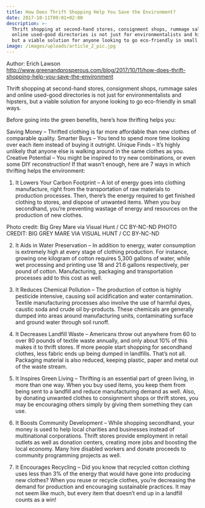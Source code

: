 ```yaml
---
title: How Does Thrift Shopping Help You Save the Environment?
date: 2017-10-11T09:01+02:00
description: >-
  Thrift shopping at second-hand stores, consignment shops, rummage sales and
  online used-good directories is not just for environmentalists and hipsters,
  but a viable solution for anyone looking to go eco-friendly in small ways.
image: /images/uploads/article_2_pic.jpg
---
```


Author: Erich Lawson
http://www.greenandprosperous.com/blog/2017/10/11/how-does-thrift-shopping-help-you-save-the-environment

Thrift shopping at second-hand stores, consignment shops, rummage sales and
online used-good directories is not just for environmentalists and hipsters, but
a viable solution for anyone looking to go eco-friendly in small ways.

Before going into the green benefits, here’s how thrifting helps you:

Saving Money – Thrifted clothing is far more affordable than new clothes of
comparable quality.
Smarter Buys – You tend to spend more time looking over each item instead of
buying it outright.
Unique Finds – It’s highly unlikely that anyone else is walking around in the
same clothes as you.
Creative Potential – You might be inspired to try new combinations, or even some
DIY reconstruction!
If that wasn’t enough, here are 7 ways in which thrifting helps the environment:

1. It Lowers Your Carbon Footprint – A lot of energy goes into clothing
manufacture, right from the transportation of raw materials to production
processes. Then, there’s the energy required to get finished clothing to stores,
and dispose of unwanted items. When you buy secondhand, you’re preventing wastage of energy and resources on the production of new clothes.

Photo credit:  Big Grey Mare  via  Visual Hunt  /   CC BY-NC-ND
PHOTO CREDIT: BIG GREY MARE VIA VISUAL HUNT / CC BY-NC-ND

2. It Aids in Water Preservation – In addition to energy, water consumption is
extremely high at every stage of clothing production. For instance, growing one
kilogram of cotton requires 5,300 gallons of water, while wet processing and
printing use 18 and 21.6 gallons respectively, per pound of cotton.
Manufacturing, packaging and transportation processes add to this cost as well.

3. It Reduces Chemical Pollution – The production of cotton is highly pesticide
intensive, causing soil acidification and water contamination. Textile
manufacturing processes also involve the use of harmful dyes, caustic soda and
crude oil by-products. These chemicals are generally dumped into areas around
manufacturing units, contaminating surface and ground water through soil runoff.

4. It Decreases Landfill Waste – Americans throw out anywhere from 60 to over 80
pounds of textile waste annually, and only about 10% of this makes it to thrift
stores. If more people start shopping for secondhand clothes, less fabric ends
up being dumped in landfills. That’s not all. Packaging material is also reduced, keeping plastic, paper and metal out of the waste stream.

5. It Inspires Green Living – Thrifting is an essential part of green living, in
more than one way. When you buy used items, you keep them from being sent to a
landfill and reduce manufacturing demand as well. Also, by donating unwanted
clothes to consignment shops or thrift stores, you may be encouraging others
simply by giving them something they can use.

6. It Boosts Community Development – While shopping secondhand, your money is
used to help local charities and businesses instead of multinational
corporations. Thrift stores provide employment in retail outlets as well as
donation centers, creating more jobs and boosting the local economy. Many hire
disabled workers and donate proceeds to community programming projects as well.

7. It Encourages Recycling – Did you know that recycled cotton clothing uses
less than 3% of the energy that would have gone into producing new clothes? When
you reuse or recycle clothes, you’re decreasing the demand for production and
encouraging sustainable practices. It may not seem like much, but every item
that doesn’t end up in a landfill counts as a win!
